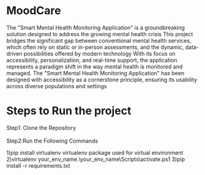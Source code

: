 # MoodCare

 The "Smart Mental Health Monitoring Application" is a groundbreaking solution designed to address the growing mental health crisis 
 This project bridges the significant gap between conventional mental health services, which often rely on static or in-person assessments, and the dynamic, data-driven possibilities offered by modern technology
 With its focus on accessibility, personalization, and real-time support, the application represents a paradigm shift in the way mental health is monitored and managed.
 The "Smart Mental Health Monitoring Application" has been designed with accessibility as a cornerstone principle, ensuring its usability across diverse populations and settings

# Steps to Run the project 

Step1: Clone the Repository <br/><br/>
Step2:Run the Following Commands

1)pip install virtualenv 
virtualenv package used for virtual environment<br/>
2)virtualenv your_env_name.\your_env_name\Scripts\activate.ps1
3)pip install -r requirements.txt
